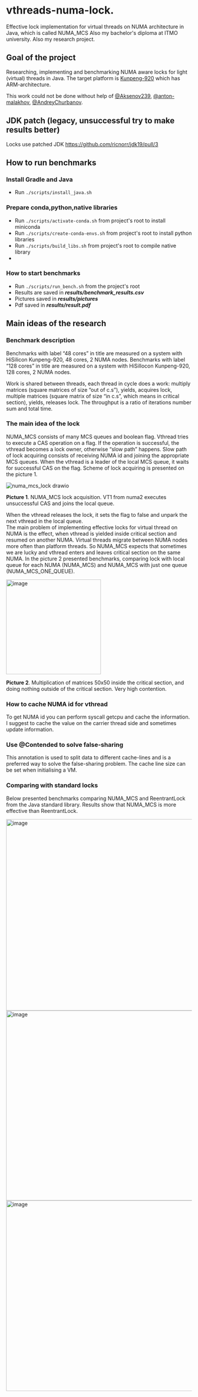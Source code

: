 # vthreads-numa-lock.

Effective lock implementation for virtual threads on NUMA architecture in Java, which is called NUMA_MCS
Also my bachelor's diploma at ITMO university.
Also my research project.

## Goal of the project
Researching, implementing and benchmarking NUMA aware locks for light (virtual) threads in Java.
The target platform is [Kunpeng-920](https://www.hisilicon.com/en/products/Kunpeng/Huawei-Kunpeng/Huawei-Kunpeng-920) which has
ARM-architecture.

This work could not be done without help
of [@Aksenov239](https://github.com/Aksenov239), [@anton-malakhov](https://github.com/anton-malakhov), [@AndreyChurbanov](https://github.com/AndreyChurbanov).

## JDK patch (legacy, unsuccessful try to make results better)
Locks use patched JDK https://github.com/ricnorr/jdk19/pull/3

## How to run benchmarks

### Install Gradle and Java
* Run ```./scripts/install_java.sh```
### Prepare conda,python,native libraries

* Run ```./scripts/activate-conda.sh``` from project's root to install miniconda
* Run ```./scripts/create-conda-envs.sh``` from project's root to install python libraries
* Run ```./scripts/build_libs.sh``` from project's root to compile native library
* 
### How to start benchmarks

* Run ```./scripts/run_bench.sh``` from the project's root
* Results are saved in ***results/benchmark_results.csv***
* Pictures saved in ***results/pictures***
* Pdf saved in ***results/result.pdf***

## Main ideas of the research
### Benchmark description
Benchmarks with label “48 cores” in title are measured on a system with HiSilicon Kunpeng-920, 48 cores, 2 NUMA nodes. Benchmarks with label “128 cores” in title are measured on a system with HiSillocon Kunpeng-920, 128 cores, 2 NUMA nodes.

Work is shared between threads, each thread in cycle does a work: multiply matrices (square matrices of size “out of c.s”), yields, acquires lock, multiple matrices (square matrix of size “in c.s”, which means in critical section), yields, releases lock. The throughput is a ratio of iterations number sum and total time.

### The main idea of the lock
NUMA_MCS consists of many MCS queues and boolean flag. Vthread tries to execute a CAS operation on a flag. If the operation is successful, the vthread becomes a lock owner, otherwise “slow path” happens. Slow path of lock acquiring consists of receiving NUMA id and joining the appropriate MCS queues. When the vthread is a leader of the local MCS queue, it waits for successful CAS on the flag. Scheme of lock acquiring is presented on the picture 1. 

![numa_mcs_lock drawio](https://github.com/ricnorr/vthreads-numa-lock/assets/31213770/a1a15b5c-0cb0-49ff-a55d-66faacedbdb0)

**Picture 1**. NUMA_MCS lock acquisition. VT1 from numa2 executes unsuccessful CAS and joins the local queue. 


When the vthread releases the lock, it sets the flag to false and unpark the next vthread in the local queue.  
The main problem of implementing effective locks for virtual thread on NUMA is the effect, when vthread is yielded inside critical section and resumed on another NUMA. Virtual threads migrate between NUMA nodes more often than platform threads. So NUMA_MCS expects that sometimes we are lucky and vthread enters and leaves critical section on the same NUMA. In the picture 2 presented benchmarks, comparing lock with local queue for each NUMA (NUMA_MCS)  and NUMA_MCS with just one queue (NUMA_MCS_ONE_QUEUE).

<img width="257" alt="image" src="https://github.com/ricnorr/vthreads-numa-lock/assets/31213770/f980f19f-fa0f-4cf7-9d50-5de1de6c8c9a">

**Picture 2**. Multiplication of matrices 50x50 inside the critical section, and doing nothing outside of the critical section. Very high contention.


### How to cache NUMA id for vthread
To get NUMA id you can perform syscall getcpu and cache the information. I suggest to cache the value on the carrier thread side and sometimes update information. 

### Use @Contended to solve false-sharing
This annotation is used to split data to different cache-lines and is a preferred way to solve the false-sharing problem. The cache line size can be set when initialising a VM.

### Comparing with standard locks
Below presented benchmarks comparing NUMA_MCS and ReentrantLock from the Java standard library. Results show that NUMA_MCS is more effective than ReentrantLock.

<img width="519" alt="image" src="https://github.com/ricnorr/vthreads-numa-lock/assets/31213770/4c5a0a5d-9d3c-4d98-a701-262f7d70c0b5">

<img width="515" alt="image" src="https://github.com/ricnorr/vthreads-numa-lock/assets/31213770/18fafddb-cde8-49cc-8e87-02976858c875">

<img width="517" alt="image" src="https://github.com/ricnorr/vthreads-numa-lock/assets/31213770/64cc88f9-638a-4818-ba10-922b362faf07">







